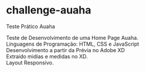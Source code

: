 # challenge-auaha
Teste Prático Auaha

Teste de Desenvolvimento de  uma Home Page Auaha. <br />
Linguagens de Programação: HTML, CSS e JavaScript <br />
Desenvolvimento a partir da Prévia no Adobe XD <br />
Extraido midias e medidas no XD. <br />
Layout Responsivo. <br />
